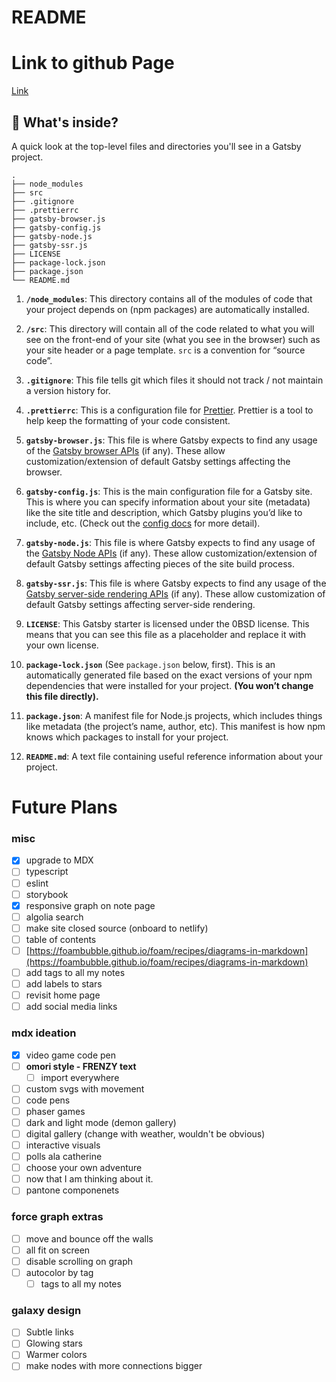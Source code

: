 # README
# Link to github Page
[Link](https://tunaphish.me)

## 🧐 What's inside?

A quick look at the top-level files and directories you'll see in a Gatsby project.

    .
    ├── node_modules
    ├── src
    ├── .gitignore
    ├── .prettierrc
    ├── gatsby-browser.js
    ├── gatsby-config.js
    ├── gatsby-node.js
    ├── gatsby-ssr.js
    ├── LICENSE
    ├── package-lock.json
    ├── package.json
    └── README.md

1.  **`/node_modules`**: This directory contains all of the modules of code that your project depends on (npm packages) are automatically installed.

2.  **`/src`**: This directory will contain all of the code related to what you will see on the front-end of your site (what you see in the browser) such as your site header or a page template. `src` is a convention for “source code”.

3.  **`.gitignore`**: This file tells git which files it should not track / not maintain a version history for.

4.  **`.prettierrc`**: This is a configuration file for [Prettier](https://prettier.io/). Prettier is a tool to help keep the formatting of your code consistent.

5.  **`gatsby-browser.js`**: This file is where Gatsby expects to find any usage of the [Gatsby browser APIs](https://www.gatsbyjs.com/docs/browser-apis/) (if any). These allow customization/extension of default Gatsby settings affecting the browser.

6.  **`gatsby-config.js`**: This is the main configuration file for a Gatsby site. This is where you can specify information about your site (metadata) like the site title and description, which Gatsby plugins you’d like to include, etc. (Check out the [config docs](https://www.gatsbyjs.com/docs/gatsby-config/) for more detail).

7.  **`gatsby-node.js`**: This file is where Gatsby expects to find any usage of the [Gatsby Node APIs](https://www.gatsbyjs.com/docs/node-apis/) (if any). These allow customization/extension of default Gatsby settings affecting pieces of the site build process.

8.  **`gatsby-ssr.js`**: This file is where Gatsby expects to find any usage of the [Gatsby server-side rendering APIs](https://www.gatsbyjs.com/docs/ssr-apis/) (if any). These allow customization of default Gatsby settings affecting server-side rendering.

9.  **`LICENSE`**: This Gatsby starter is licensed under the 0BSD license. This means that you can see this file as a placeholder and replace it with your own license.

10. **`package-lock.json`** (See `package.json` below, first). This is an automatically generated file based on the exact versions of your npm dependencies that were installed for your project. **(You won’t change this file directly).**

11. **`package.json`**: A manifest file for Node.js projects, which includes things like metadata (the project’s name, author, etc). This manifest is how npm knows which packages to install for your project.

12. **`README.md`**: A text file containing useful reference information about your project.

# Future Plans

### misc

- [x]  upgrade to MDX
- [ ]  typescript
- [ ]  eslint
- [ ]  storybook
- [x]  responsive graph on note page
- [ ]  algolia search
- [ ]  make site closed source (onboard to netlify)
- [ ]  table of contents
- [ ]  [https://foambubble.github.io/foam/recipes/diagrams-in-markdown](https://foambubble.github.io/foam/recipes/diagrams-in-markdown)
- [ ]  add tags to all my notes
- [ ]  add labels to stars
- [ ]  revisit home page
- [ ]  add social media links

### mdx ideation

- [x]  video game code pen
- [ ]  **omori style - FRENZY text**
    - [ ]  import everywhere
- [ ]  custom svgs with movement
- [ ]  code pens
- [ ]  phaser games
- [ ]  dark and light mode (demon gallery)
- [ ]  digital gallery (change with weather, wouldn't be obvious)
- [ ]  interactive visuals
- [ ]  polls ala catherine
- [ ]  choose your own adventure
- [ ]  now that I am thinking about it.
- [ ]  pantone componenets

### force graph extras

- [ ]  move and bounce off the walls
- [ ]  all fit on screen
- [ ]  disable scrolling on graph
- [ ]  autocolor by tag
    - [ ]  tags to all my notes

### galaxy design

- [ ]  Subtle links
- [ ]  Glowing stars
- [ ]  Warmer colors
- [ ]  make nodes with more connections bigger